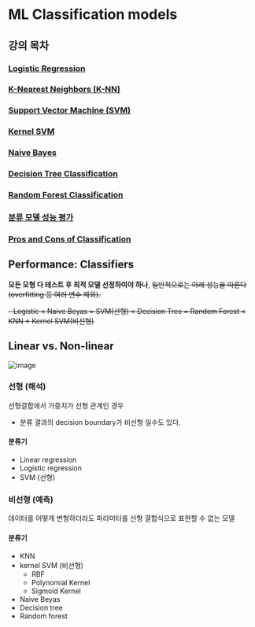 # ML Classification models
## 강의 목차
### [Logistic Regression](https://github.com/EricChoii/ai-boot-camp-ablearn/blob/main/ai/supervised-learning/classification/logistic-regression.md)
### [K-Nearest Neighbors (K-NN)](https://github.com/EricChoii/ai-boot-camp-ablearn/blob/main/ai/supervised-learning/classification/knn.md)
### [Support Vector Machine (SVM)](https://github.com/EricChoii/ai-boot-camp-ablearn/blob/main/ai/supervised-learning/classification/svm.md)
### [Kernel SVM](https://github.com/EricChoii/ai-boot-camp-ablearn/blob/main/ai/supervised-learning/classification/kernel-svm.md)
### [Naive Bayes](https://github.com/EricChoii/ai-boot-camp-ablearn/blob/main/ai/supervised-learning/classification/naive-bayes.md)
### [Decision Tree Classification](https://github.com/EricChoii/ai-boot-camp-ablearn/blob/main/ai/supervised-learning/classification/decision-tree.md)
### [Random Forest Classification](https://github.com/EricChoii/ai-boot-camp-ablearn/blob/main/ai/supervised-learning/classification/random-forest.md)
### [분류 모델 성능 평가](https://github.com/EricChoii/ai-boot-camp-ablearn/blob/main/ai/supervised-learning/classification/performance-of-classifiers.md)
### [Pros and Cons of Classification](https://github.com/EricChoii/ai-boot-camp-ablearn/blob/main/ai/supervised-learning/classification/Classification_Pros_Cons.pdf)

## Performance: Classifiers
**모든 모형 다 테스트 후 최적 모델 선정하여야 하나**, ~~일반적으로는 아래 성능을 따른다 (overfitting 등 여러 변수 제외).~~

~~- Logistic < Naive Beyas = SVM(선형) < Decision Tree = Random Forest < KNN = Kernel SVM(비선형)~~

## Linear vs. Non-linear
![image](https://user-images.githubusercontent.com/39285147/178288426-588c6cdd-2a2f-45f3-86db-00f4dcc71b7f.png)

### 선형 (해석)
선형결합에서 가중치가 선형 관계인 경우
- 분류 결과의 decision boundary가 비선형 일수도 있다.
#### 분류기
- Linear regression
- Logistic regression
- SVM (선형)

### 비선형 (예측)
데이터를 어떻게 변형하더라도 파라미터를 선형 결합식으로 표현할 수 없는 모델
#### 분류기
- KNN
- kernel SVM (비선형)
  - RBF
  - Polynomial Kernel
  - Sigmoid Kernel
- Naive Beyas
- Decision tree
- Random forest
